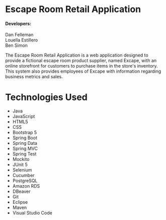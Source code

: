 # Escape Room Retail Application

#### Developers:  
Dan Felleman  
Louella Estillero  
Ben Simon  

The Escape Room Retail Application is a web application designed to provide a fictional escape room product supplier, named Excape, with an online storefront for customers to purchase items in the store's inventory. This system also provides employees of Excape with information regarding business metrics and sales. 

# Technologies Used
- Java
- JavaScript
- HTML5
- CSS
- Bootstrap 5
- Spring Boot
- Spring Data
- Spring MVC
- Spring Test
- Mockito
- JUnit 5
- Selenium
- Cucumber
- PostgreSQL 
- Amazon RDS
- DBeaver
- Git
- Eclipse
- Maven
- Visual Studio Code
